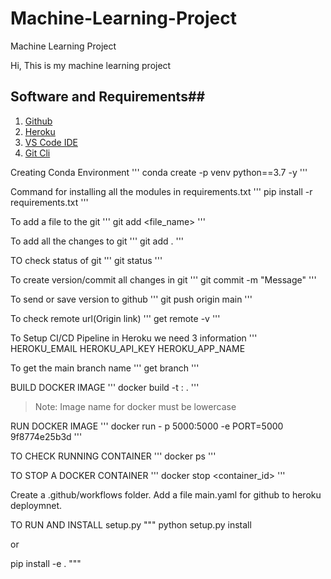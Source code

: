 # Machine-Learning-Project
Machine Learning Project

Hi, This is my machine learning project
## Software and Requirements##

1. [Github](https://github.com)
2. [Heroku](https://id.heroku.com/login)
3. [VS Code IDE](https://code.visualstudio.com/)
4. [Git Cli](https://git-scm.com/downloads)



Creating Conda Environment
'''
conda create -p venv python==3.7 -y
'''

Command for installing all the modules in requirements.txt
'''
pip install -r requirements.txt
'''

To add a file to the git 
'''
git add <file_name>
'''

To add all the changes to git
'''
git add .
'''

TO check status of git
'''
git status
'''

To create version/commit all changes in git
'''
git commit -m "Message"
'''

To send or save version to github
'''
git push origin main
'''

To check remote url(Origin link)
'''
get remote -v
'''

To Setup CI/CD Pipeline in Heroku we need 3 information
'''
HEROKU_EMAIL
HEROKU_API_KEY
HEROKU_APP_NAME

To get the main branch name
'''
get branch
'''

BUILD DOCKER IMAGE
'''
docker build -t <imagename>:<tagname> .
'''
>Note: Image name for docker must be lowercase

RUN DOCKER IMAGE
'''
docker run - p 5000:5000 -e PORT=5000 9f8774e25b3d
'''

TO CHECK RUNNING CONTAINER
'''
docker ps
'''

TO STOP A DOCKER CONTAINER
'''
docker stop <container_id>
'''

Create a .github/workflows folder. Add a file main.yaml for github to heroku deploymnet.

TO RUN AND INSTALL setup.py
"""
python setup.py install 

or

pip install -e .
"""